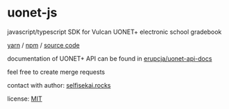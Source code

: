 # uonet-js

javascript/typescript SDK for Vulcan UONET+ electronic school gradebook

[yarn](https://yarnpkg.com/en/package/uonet-js) / [npm](https://www.npmjs.com/package/uonet-js) / [source code](https://gitlab.com/erupcja/uonet-js)

documentation of UONET+ API can be found in [erupcja/uonet-api-docs](https://github.com/erupcja/uonet-api-docs)

feel free to create merge requests

contact with author: [selfisekai.rocks](https://selfisekai.rocks/)

license: [MIT](LICENSE)
